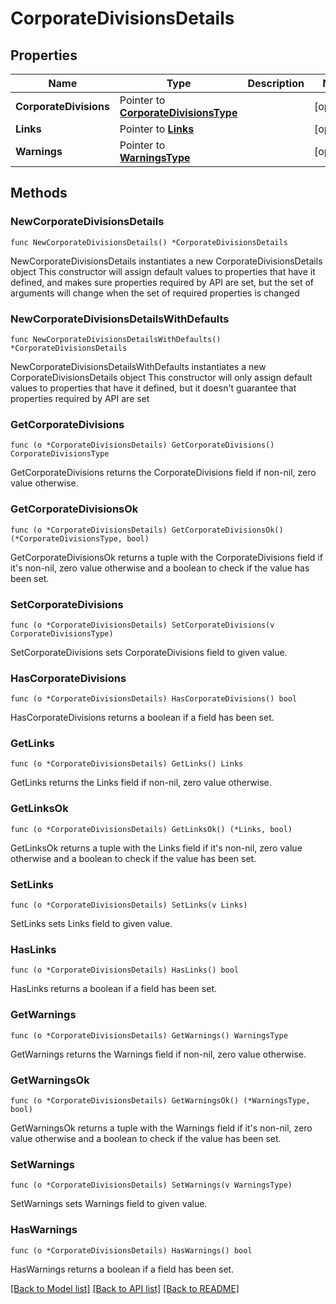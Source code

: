 # CorporateDivisionsDetails

## Properties

Name | Type | Description | Notes
------------ | ------------- | ------------- | -------------
**CorporateDivisions** | Pointer to [**CorporateDivisionsType**](CorporateDivisionsType.md) |  | [optional] 
**Links** | Pointer to [**Links**](Links.md) |  | [optional] 
**Warnings** | Pointer to [**WarningsType**](WarningsType.md) |  | [optional] 

## Methods

### NewCorporateDivisionsDetails

`func NewCorporateDivisionsDetails() *CorporateDivisionsDetails`

NewCorporateDivisionsDetails instantiates a new CorporateDivisionsDetails object
This constructor will assign default values to properties that have it defined,
and makes sure properties required by API are set, but the set of arguments
will change when the set of required properties is changed

### NewCorporateDivisionsDetailsWithDefaults

`func NewCorporateDivisionsDetailsWithDefaults() *CorporateDivisionsDetails`

NewCorporateDivisionsDetailsWithDefaults instantiates a new CorporateDivisionsDetails object
This constructor will only assign default values to properties that have it defined,
but it doesn't guarantee that properties required by API are set

### GetCorporateDivisions

`func (o *CorporateDivisionsDetails) GetCorporateDivisions() CorporateDivisionsType`

GetCorporateDivisions returns the CorporateDivisions field if non-nil, zero value otherwise.

### GetCorporateDivisionsOk

`func (o *CorporateDivisionsDetails) GetCorporateDivisionsOk() (*CorporateDivisionsType, bool)`

GetCorporateDivisionsOk returns a tuple with the CorporateDivisions field if it's non-nil, zero value otherwise
and a boolean to check if the value has been set.

### SetCorporateDivisions

`func (o *CorporateDivisionsDetails) SetCorporateDivisions(v CorporateDivisionsType)`

SetCorporateDivisions sets CorporateDivisions field to given value.

### HasCorporateDivisions

`func (o *CorporateDivisionsDetails) HasCorporateDivisions() bool`

HasCorporateDivisions returns a boolean if a field has been set.

### GetLinks

`func (o *CorporateDivisionsDetails) GetLinks() Links`

GetLinks returns the Links field if non-nil, zero value otherwise.

### GetLinksOk

`func (o *CorporateDivisionsDetails) GetLinksOk() (*Links, bool)`

GetLinksOk returns a tuple with the Links field if it's non-nil, zero value otherwise
and a boolean to check if the value has been set.

### SetLinks

`func (o *CorporateDivisionsDetails) SetLinks(v Links)`

SetLinks sets Links field to given value.

### HasLinks

`func (o *CorporateDivisionsDetails) HasLinks() bool`

HasLinks returns a boolean if a field has been set.

### GetWarnings

`func (o *CorporateDivisionsDetails) GetWarnings() WarningsType`

GetWarnings returns the Warnings field if non-nil, zero value otherwise.

### GetWarningsOk

`func (o *CorporateDivisionsDetails) GetWarningsOk() (*WarningsType, bool)`

GetWarningsOk returns a tuple with the Warnings field if it's non-nil, zero value otherwise
and a boolean to check if the value has been set.

### SetWarnings

`func (o *CorporateDivisionsDetails) SetWarnings(v WarningsType)`

SetWarnings sets Warnings field to given value.

### HasWarnings

`func (o *CorporateDivisionsDetails) HasWarnings() bool`

HasWarnings returns a boolean if a field has been set.


[[Back to Model list]](../README.md#documentation-for-models) [[Back to API list]](../README.md#documentation-for-api-endpoints) [[Back to README]](../README.md)


